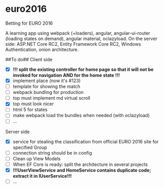 # euro2016
Betting for EURO 2016

A learning app using webpack (+loaders), angular, angular-ui-router (loading states on demand), angular material, oclazyload.
On the server side: ASP.NET Core RC2, Entity Framework Core RC2, Windows Authentication, onion architecture.

##To do##
Client side
- [x] **!!! split the existing controller for home page so that it will not be invoked for navigation AND for the home state !!!**
- [x] implement place (now it's #123)
- [ ] template for showing the match
- [ ] webpack bundling for production
- [ ] top must implement md virtual scroll
- [x] top must look nicer
- [ ] html 5 for states
- [ ] make webpack load the bundles when needed (with oclazyload)
- [ ] ...

Server side
- [x] service for stealing the classification from official EURO 2016 site for specified Group
- [ ] connection string should be in config
- [ ] Clean up View Models
- [ ] When EF Core is ready: split the architecture in several projects
- [x] **!!!UserViewService and HomeService contains duplicate code; extract it in IUserService!!!**
- [ ] ...
